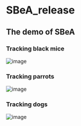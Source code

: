 # SBeA_release

## The demo of SBeA 
### Tracking black mice
![image](https://github.com/YNCris/SBeA_release/blob/main/demo/rec11-A1A6-20220822_visual.gif)
### Tracking parrots
![image](https://github.com/YNCris/SBeA_release/blob/main/demo/rec3-B1B2-20220919_visual.gif)
### Tracking dogs
![image](https://github.com/YNCris/SBeA_release/blob/main/demo/rec3-D1D2-20221009_visual.gif)